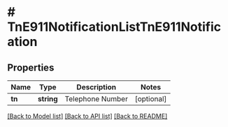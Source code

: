 # # TnE911NotificationListTnE911Notification

## Properties

Name | Type | Description | Notes
------------ | ------------- | ------------- | -------------
**tn** | **string** | Telephone Number | [optional]

[[Back to Model list]](../../README.md#models) [[Back to API list]](../../README.md#endpoints) [[Back to README]](../../README.md)
